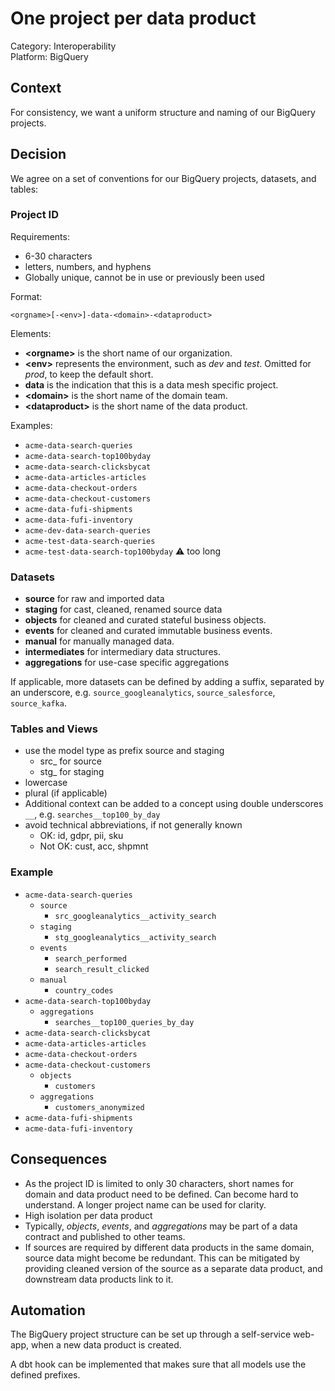 # One project per data product

Category: Interoperability  
Platform: BigQuery

## Context

For consistency, we want a uniform structure and naming of our BigQuery projects.

## Decision

We agree on a set of conventions for our BigQuery projects, datasets, and tables:

### Project ID

Requirements:
- 6-30 characters
- letters, numbers, and hyphens
- Globally unique, cannot be in use or previously been used

Format:

`<orgname>[-<env>]-data-<domain>-<dataproduct>`

Elements:
- **&lt;orgname&gt;** is the short name of our organization.
- **&lt;env&gt;** represents the environment, such as _dev_ and _test_. Omitted for _prod_, to keep the default short.
- **data** is the indication that this is a data mesh specific project.
- **&lt;domain&gt;** is the short name of the domain team.
- **&lt;dataproduct&gt;** is the short name of the data product.

Examples:
- `acme-data-search-queries`
- `acme-data-search-top100byday`
- `acme-data-search-clicksbycat`
- `acme-data-articles-articles`
- `acme-data-checkout-orders`
- `acme-data-checkout-customers`
- `acme-data-fufi-shipments`
- `acme-data-fufi-inventory`
- `acme-dev-data-search-queries`
- `acme-test-data-search-queries`
- `acme-test-data-search-top100byday` ⚠️ too long


### Datasets

- **source** for raw and imported data
- **staging** for cast, cleaned, renamed source data
- **objects** for cleaned and curated stateful business objects.
- **events** for cleaned and curated immutable business events.
- **manual** for manually managed data.
- **intermediates** for intermediary data structures.
- **aggregations** for use-case specific aggregations

If applicable, more datasets can be defined by adding a suffix, separated by an underscore, e.g. `source_googleanalytics`, `source_salesforce`, `source_kafka`.


### Tables and Views

- use the model type as prefix source and staging
  - src_ for source
  - stg_ for staging
- lowercase
- plural (if applicable)
- Additional context can be added to a concept using double underscores `__`, e.g. `searches__top100_by_day`
- avoid technical abbreviations, if not generally known
  - OK: id, gdpr, pii, sku
  - Not OK: cust, acc, shpmnt


### Example

- `acme-data-search-queries`
  - `source`
    - `src_googleanalytics__activity_search`
  - `staging`
    - `stg_googleanalytics__activity_search`
  - `events`
    - `search_performed`
    - `search_result_clicked`
  - `manual`
    - `country_codes`
- `acme-data-search-top100byday`
  - `aggregations`
    - `searches__top100_queries_by_day`
- `acme-data-search-clicksbycat`
- `acme-data-articles-articles`
- `acme-data-checkout-orders`
- `acme-data-checkout-customers`
  - `objects`
    - `customers`
  - `aggregations`
    - `customers_anonymized`
- `acme-data-fufi-shipments`
- `acme-data-fufi-inventory`



## Consequences

- As the project ID is limited to only 30 characters, short names for domain and data product need to be defined. Can become hard to understand. A longer project name can be used for clarity.
- High isolation per data product
- Typically, _objects_, _events_, and _aggregations_ may be part of a data contract and published to other teams.
- If sources are required by different data products in the same domain, source data might become be redundant. This can be mitigated by providing cleaned version of the source as a separate data product, and downstream data products link to it. 

## Automation

The BigQuery project structure can be set up through a self-service web-app, when a new data product is created.

A dbt hook can be implemented that makes sure that all models use the defined prefixes.